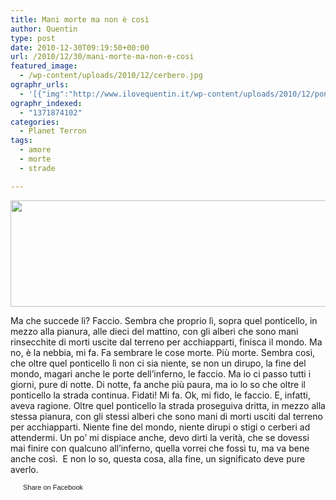 ```yaml
---
title: Mani morte ma non è così
author: Quentin
type: post
date: 2010-12-30T09:19:50+00:00
url: /2010/12/30/mani-morte-ma-non-e-cosi
featured_image:
  - /wp-content/uploads/2010/12/cerbero.jpg
ographr_urls:
  - '[{"img":"http://www.ilovequentin.it/wp-content/uploads/2010/12/ponte.jpg"},{"img":"http://www.ilovequentin.it/wp-content/uploads/2010/12/cerbero.jpg"},{"img":"http://www.ilovequentin.it/wp-content/uploads/2010/12/cerbero.bmp"},{"img":"http://www.ilovequentin.it/wp-content/uploads/2010/12/ponte-300x98.jpg"},{"img":"http://www.ilovequentin.it/wp-content/uploads/2010/12/mani_morte-300x98.jpg"}]'
ographr_indexed:
  - "1371874102"
categories:
  - Planet Terron
tags:
  - amore
  - morte
  - strade

---
```

[<img class="alignnone size-full wp-image-1387" title="ponte" src="http://www.ilovequentin.it/wp-content/uploads/2010/12/ponte.jpg" alt="" width="520" height="170" />][1]

Ma che succede lì? Faccio. Sembra che proprio lì, sopra quel ponticello, in mezzo alla pianura, alle dieci del mattino, con gli alberi che sono mani rinsecchite di morti uscite dal terreno per acchiapparti, finisca il mondo. Ma no, è la nebbia, mi fa. Fa sembrare le cose morte. Più morte. Sembra così, che oltre quel ponticello lì non ci sia niente, se non un dirupo, la fine del mondo, magari anche le porte dell&#8217;inferno, le faccio. Ma io ci passo tutti i giorni, pure di notte. Di notte, fa anche più paura, ma io lo so che oltre il ponticello la strada continua. Fidati! Mi fa. Ok, mi fido, le faccio. E, infatti, aveva ragione. Oltre quel ponticello la strada proseguiva dritta, in mezzo alla stessa pianura, con gli stessi alberi che sono mani di morti usciti dal terreno per acchiapparti. Niente fine del mondo, niente dirupi o stigi o cerberi ad attendermi. Un po&#8217; mi dispiace anche, devo dirti la verità, che se dovessi mai finire con qualcuno all&#8217;inferno, quella vorrei che fossi tu, ma va bene anche così.  E non lo so, questa cosa, alla fine, un significato deve pure averlo.

<a href="http://www.facebook.com/share.php?u=http%3A%2F%2Fwww.ilovequentin.it%2F2010%2F12%2F30%2Fmani-morte-ma-non-e-cosi&t=Mani%20morte%20ma%20non%20%C3%A8%20cos%C3%AC" id="facebook_share_both_1381" style="font-size:11px; line-height:13px; font-family:'lucida grande',tahoma,verdana,arial,sans-serif; text-decoration:none; padding:2px 0 0 20px; height:16px; background:url(http://b.static.ak.fbcdn.net/images/share/facebook_share_icon.gif) no-repeat top left;">Share on Facebook</a>

 [1]: http://www.ilovequentin.it/wp-content/uploads/2010/12/ponte.jpg